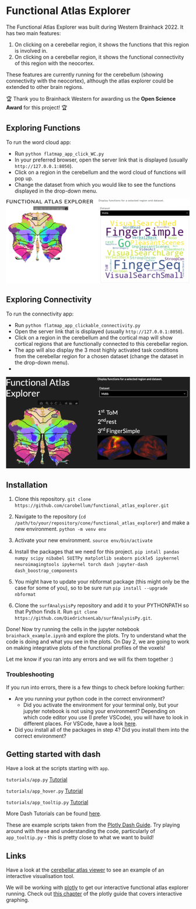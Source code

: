 # Functional Atlas Explorer
The Functional Atlas Explorer was built during Western Brainhack 2022. It has two main features:
1. On clicking on a cerebellar region, it shows the functions that this region is involved in.
2. On clicking on a cerebellar region, it shows the functional connectivity of this region with the neocortex.

These features are currently running for the cerebellum (showing connectivity with the neocortex), although the atlas explorer could be extended to other brain regions.

:trophy: Thank you to Brainhack Western for awarding us the **Open Science Award** for this project!  :trophy:

## Exploring Functions
To run the word cloud app:
- Run ```python flatmap_app_click_WC.py```
- In your preferred browser, open the server link that is displayed (usually ```http://127.0.0.1:8050```).
- Click on a region in the cerebellum and the word cloud of functions will pop up.
- Change the dataset from which you would like to see the functions displayed in the drop-down menu.

![Functional_App](docs/functional_app.png)

## Exploring Connectivity
To run the connectivity app:
- Run ```python flatmap_app_clickable_connectivity.py```
- Open the server link that is displayed (usually ```http://127.0.0.1:8050```).
- Click on a region in the cerebellum and the cortical map will show cortical regions that are functionally connected to this cerebellar region.
- The app will also display the 3 most highly activated task conditions from the cerebellar region for a chosen dataset (change the dataset in the drop-down menu).
- 
![Connectivity_App](docs/connectivity_app.png)


## Installation

1. Clone this repository.
   ```git clone https://github.com/carobellum/functional_atlas_explorer.git```

2. Navigate to the repository (```cd /path/to/your/repository/cone/functional_atlas_explorer```) and make a new environment.
   ```python -m venv env```

3. Activate your new environment.
   ```source env/bin/activate```

4. Install the packages that we need for this project.
   ```pip intall pandas numpy scipy nibabel SUITPy matplotlib seaborn pickle5 ipykernel neuroimagingtools ipykernel torch dash jupyter-dash dash_boostrap_components```

5. You might have to update your nbformat package (this might only be the case for some of you), so to be sure run ```pip install --upgrade nbformat```

6. Clone the ```surfAnalysisPy``` repository and add it to your PYTHONPATH so that Python finds it. Run ```git clone https://github.com/DiedrichsenLab/surfAnalysisPy.git```.

Done! Now try running the cells in the jupyter notebook ```brainhack_example.ipynb``` and explore the plots. Try to understand what the code is doing and what you see in the plots. On Day 2, we are going to work on making integrative plots of the functional profiles of the voxels!

Let me know if you ran into any errors and we will fix them together :)

### Troubleshooting
If you run into errors, there is a few things to check before looking further:
- Are you running your python code in the correct environment?
  - Did you activate the environment for your terminal only, but your jupyter notebook is not using your environment? Depending on which code editor you use (I prefer VSCode), you will have to look in different places. For VSCode, have a look [here](https://code.visualstudio.com/docs/datascience/jupyter-notebooks).
- Did you install all of the packages in step 4? Did you install them into the correct environment?

## Getting started with dash

Have a look at the scripts starting with ```app```.

```tutorials/app.py```   [Tutorial](https://dash.plotly.com/layout)

```tutorials/app_hover.py``` [Tutorial](https://dash.plotly.com/interactive-graphing)

```tutorials/app_tooltip.py``` [Tutorial](https://dash.plotly.com/dash-core-components/tooltip?_gl=1*1ljxuab*_ga*Mjk4OTgyNTMuMTY2OTIyNjI0Ng..*_ga_6G7EE0JNSC*MTY2OTg0OTU4MC44LjEuMTY2OTg1MDg1MC4wLjAuMA)

More Dash Tutorials can be found [here](https://medium.com/sfu-cspmp/plotly-dash-story-edbb8c3e151e).

These are example scripts taken from the [Plotly Dash Guide](https://dash.plotly.com/). Try playing around with these and understanding the code, particularly of ```app_tooltip.py``` - this is pretty close to what we want to build!

## Links

Have a look at the [cerebellar atlas viewer](https://www.diedrichsenlab.org/imaging/AtlasViewer/index.htm) to see an example of an interactive visualisation tool.

We will be working with [plotly](https://pypi.org/project/plotly/) to get our interactive functional atlas explorer running.
Check out [this chapter](https://dash.plotly.com/interactive-graphing) of the plotly guide that covers interactive graphing.

